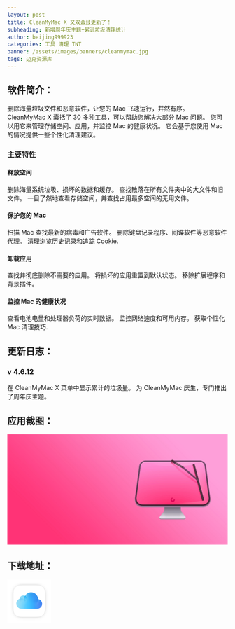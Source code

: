 ```yaml
---
layout: post
title: CleanMyMac X 又双叒叕更新了！
subheading: 新增周年庆主题+累计垃圾清理统计
author: beijing999923
categories: 工具 清理 TNT
banner: /assets/images/banners/cleanmymac.jpg
tags: 迈克资源库
---
```


## 软件简介：

删除海量垃圾文件和恶意软件，让您的 Mac 飞速运行，井然有序。
CleanMyMac X 囊括了 30 多种工具，可以帮助您解决大部分 Mac 问题。 您可以用它来管理存储空间、应用，并监控 Mac 的健康状况。 它会基于您使用 Mac 的情况提供一些个性化清理建议。

### 主要特性

#### 释放空间

删除海量系统垃圾、损坏的数据和缓存。
查找散落在所有文件夹中的大文件和旧文件。
一目了然地查看存储空间，并查找占用最多空间的无用文件。

#### 保护您的 Mac

扫描 Mac 查找最新的病毒和广告软件。
删除键盘记录程序、间谍软件等恶意软件代理。
清理浏览历史记录和追踪 Cookie.

#### 卸载应用

查找并彻底删除不需要的应用。
将损坏的应用重置到默认状态。
移除扩展程序和背景插件。

#### 监控 Mac 的健康状况

查看电池电量和处理器负荷的实时数据。
监控网络速度和可用内存。
获取个性化 Mac 清理技巧.

## 更新日志：

### v 4.6.12
   在 CleanMyMac X 菜单中显示累计的垃圾量。
   为 CleanMyMac 庆生，专门推出了周年庆主题。

## 应用截图：

![avatar](/assets/images/banners/cleanmymac.jpg)

## 下载地址：

[![点击下载](/assets/images/icloud.png "title")](https://www.icloud.com/iclouddrive/0OxSkC6FZjLU3X4qoXPdTwddw#CleanMyMac_X_4_6_12_TNT)
